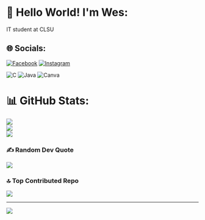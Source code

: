 # 👋 Hello World! I'm Wes:
IT student at CLSU

## 🌐 Socials:
[![Facebook](https://img.shields.io/badge/Facebook-%231877F2.svg?logo=Facebook&logoColor=white)](https://facebook.com/weslytic) [![Instagram](https://img.shields.io/badge/Instagram-%23E4405F.svg?logo=Instagram&logoColor=white)](https://instagram.com/weslytic)

![C](https://img.shields.io/badge/c-%2300599C.svg?style=for-the-badge&logo=c&logoColor=white) ![Java](https://img.shields.io/badge/java-%23ED8B00.svg?style=for-the-badge&logo=openjdk&logoColor=white) ![Canva](https://img.shields.io/badge/Canva-%2300C4CC.svg?style=for-the-badge&logo=Canva&logoColor=white)
# 📊 GitHub Stats:
![](https://github-readme-stats.vercel.app/api?username=Hoshinkun&theme=dark&hide_border=false&include_all_commits=false&count_private=false)<br/>
![](https://nirzak-streak-stats.vercel.app/?user=Hoshinkun&theme=dark&hide_border=false)<br/>
![](https://github-readme-stats.vercel.app/api/top-langs/?username=Hoshinkun&theme=dark&hide_border=false&include_all_commits=false&count_private=false&layout=compact)

### ✍️ Random Dev Quote
![](https://quotes-github-readme.vercel.app/api?type=horizontal&theme=tokyonight)

### 🔝 Top Contributed Repo
![](https://github-contributor-stats.vercel.app/api?username=Hoshinkun&limit=5&theme=tokyonight&combine_all_yearly_contributions=true)

---
[![](https://visitcount.itsvg.in/api?id=Hoshinkun&icon=0&color=0)](https://visitcount.itsvg.in)

<!-- Proudly created with GPRM ( https://gprm.itsvg.in ) -->
